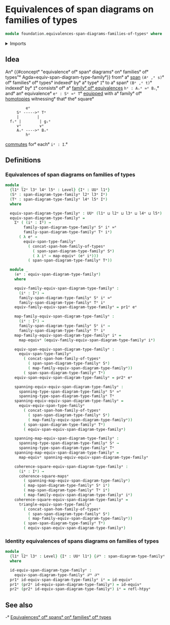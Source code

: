# Equivalences of span diagrams on families of types

```agda
module foundation.equivalences-span-diagrams-families-of-typesᵉ where
```

<details><summary>Imports</summary>

```agda
open import foundation.commuting-squares-of-mapsᵉ
open import foundation.dependent-pair-typesᵉ
open import foundation.equivalencesᵉ
open import foundation.equivalences-spans-families-of-typesᵉ
open import foundation.homotopiesᵉ
open import foundation.operations-spans-families-of-typesᵉ
open import foundation.span-diagrams-families-of-typesᵉ
open import foundation.universe-levelsᵉ
```

</details>

## Idea

Anᵉ
{{#conceptᵉ "equivalenceᵉ ofᵉ spanᵉ diagramsᵉ onᵉ familiesᵉ ofᵉ types"ᵉ Agda=equiv-span-diagram-type-familyᵉ}}
fromᵉ aᵉ [span](foundation.spans-families-of-types.mdᵉ) `(Aᵉ ,ᵉ s)`ᵉ ofᵉ familiesᵉ ofᵉ
typesᵉ indexedᵉ byᵉ aᵉ typeᵉ `I`ᵉ to aᵉ spanᵉ `(Bᵉ ,ᵉ t)`ᵉ indexedᵉ byᵉ `I`ᵉ consistsᵉ ofᵉ aᵉ
[familyᵉ ofᵉ equivalences](foundation-core.families-of-equivalences.mdᵉ)
`hᵉ : Aᵢᵉ ≃ᵉ Bᵢ`,ᵉ andᵉ anᵉ equivalenceᵉ `eᵉ : Sᵉ ≃ᵉ T`ᵉ
[equipped](foundation.structure.mdᵉ) with aᵉ familyᵉ ofᵉ
[homotopies](foundation-core.homotopies.mdᵉ) witnessingᵉ thatᵉ theᵉ squareᵉ

```text
         eᵉ
     Sᵉ ----->ᵉ Tᵉ
     |        |
  fᵢᵉ |        | gᵢᵉ
     ∨ᵉ        ∨ᵉ
     Aᵢᵉ ---->ᵉ Bᵢᵉ
         hᵉ
```

[commutes](foundation-core.commuting-squares-of-maps.mdᵉ) forᵉ eachᵉ `iᵉ : I`.ᵉ

## Definitions

### Equivalences of span diagrams on families of types

```agda
module _
  {l1ᵉ l2ᵉ l3ᵉ l4ᵉ l5ᵉ : Level} {Iᵉ : UUᵉ l1ᵉ}
  (Sᵉ : span-diagram-type-familyᵉ l2ᵉ l3ᵉ Iᵉ)
  (Tᵉ : span-diagram-type-familyᵉ l4ᵉ l5ᵉ Iᵉ)
  where

  equiv-span-diagram-type-familyᵉ : UUᵉ (l1ᵉ ⊔ l2ᵉ ⊔ l3ᵉ ⊔ l4ᵉ ⊔ l5ᵉ)
  equiv-span-diagram-type-familyᵉ =
    Σᵉ ( (iᵉ : Iᵉ) →
        family-span-diagram-type-familyᵉ Sᵉ iᵉ ≃ᵉ
        family-span-diagram-type-familyᵉ Tᵉ iᵉ)
      ( λ eᵉ →
        equiv-span-type-familyᵉ
          ( concat-span-hom-family-of-typesᵉ
            ( span-span-diagram-type-familyᵉ Sᵉ)
            ( λ iᵉ → map-equivᵉ (eᵉ iᵉ)))
          ( span-span-diagram-type-familyᵉ Tᵉ))

  module _
    (eᵉ : equiv-span-diagram-type-familyᵉ)
    where

    equiv-family-equiv-span-diagram-type-familyᵉ :
      (iᵉ : Iᵉ) →
      family-span-diagram-type-familyᵉ Sᵉ iᵉ ≃ᵉ
      family-span-diagram-type-familyᵉ Tᵉ iᵉ
    equiv-family-equiv-span-diagram-type-familyᵉ = pr1ᵉ eᵉ

    map-family-equiv-span-diagram-type-familyᵉ :
      (iᵉ : Iᵉ) →
      family-span-diagram-type-familyᵉ Sᵉ iᵉ →
      family-span-diagram-type-familyᵉ Tᵉ iᵉ
    map-family-equiv-span-diagram-type-familyᵉ iᵉ =
      map-equivᵉ (equiv-family-equiv-span-diagram-type-familyᵉ iᵉ)

    equiv-span-equiv-span-diagram-type-familyᵉ :
      equiv-span-type-familyᵉ
        ( concat-span-hom-family-of-typesᵉ
          ( span-span-diagram-type-familyᵉ Sᵉ)
          ( map-family-equiv-span-diagram-type-familyᵉ))
        ( span-span-diagram-type-familyᵉ Tᵉ)
    equiv-span-equiv-span-diagram-type-familyᵉ = pr2ᵉ eᵉ

    spanning-equiv-equiv-span-diagram-type-familyᵉ :
      spanning-type-span-diagram-type-familyᵉ Sᵉ ≃ᵉ
      spanning-type-span-diagram-type-familyᵉ Tᵉ
    spanning-equiv-equiv-span-diagram-type-familyᵉ =
      equiv-equiv-span-type-familyᵉ
        ( concat-span-hom-family-of-typesᵉ
          ( span-span-diagram-type-familyᵉ Sᵉ)
          ( map-family-equiv-span-diagram-type-familyᵉ))
        ( span-span-diagram-type-familyᵉ Tᵉ)
        ( equiv-span-equiv-span-diagram-type-familyᵉ)

    spanning-map-equiv-span-diagram-type-familyᵉ :
      spanning-type-span-diagram-type-familyᵉ Sᵉ →
      spanning-type-span-diagram-type-familyᵉ Tᵉ
    spanning-map-equiv-span-diagram-type-familyᵉ =
      map-equivᵉ spanning-equiv-equiv-span-diagram-type-familyᵉ

    coherence-square-equiv-span-diagram-type-familyᵉ :
      (iᵉ : Iᵉ) →
      coherence-square-mapsᵉ
        ( spanning-map-equiv-span-diagram-type-familyᵉ)
        ( map-span-diagram-type-familyᵉ Sᵉ iᵉ)
        ( map-span-diagram-type-familyᵉ Tᵉ iᵉ)
        ( map-family-equiv-span-diagram-type-familyᵉ iᵉ)
    coherence-square-equiv-span-diagram-type-familyᵉ =
      triangle-equiv-span-type-familyᵉ
        ( concat-span-hom-family-of-typesᵉ
          ( span-span-diagram-type-familyᵉ Sᵉ)
          ( map-family-equiv-span-diagram-type-familyᵉ))
        ( span-span-diagram-type-familyᵉ Tᵉ)
        ( equiv-span-equiv-span-diagram-type-familyᵉ)
```

### Identity equivalences of spans diagrams on families of types

```agda
module _
  {l1ᵉ l2ᵉ l3ᵉ : Level} {Iᵉ : UUᵉ l1ᵉ} {𝒮ᵉ : span-diagram-type-familyᵉ l2ᵉ l3ᵉ Iᵉ}
  where

  id-equiv-span-diagram-type-familyᵉ :
    equiv-span-diagram-type-familyᵉ 𝒮ᵉ 𝒮ᵉ
  pr1ᵉ id-equiv-span-diagram-type-familyᵉ iᵉ = id-equivᵉ
  pr1ᵉ (pr2ᵉ id-equiv-span-diagram-type-familyᵉ) = id-equivᵉ
  pr2ᵉ (pr2ᵉ id-equiv-span-diagram-type-familyᵉ) iᵉ = refl-htpyᵉ
```

## See also

-ᵉ [Equivalencesᵉ ofᵉ spansᵉ onᵉ familiesᵉ ofᵉ types](foundation.equivalences-spans-families-of-types.mdᵉ)